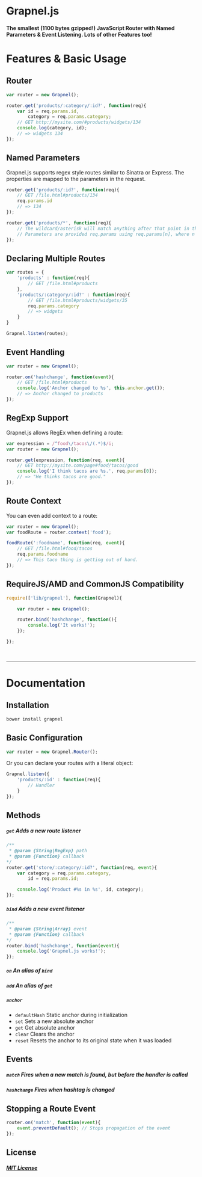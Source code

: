 Grapnel.js
==========

#### The smallest (1100 bytes gzipped!) JavaScript Router with Named Parameters & Event Listening. Lots of other Features too!

# Features &amp; Basic Usage

## Router

```javascript
var router = new Grapnel();

router.get('products/:category/:id?', function(req){
    var id = req.params.id,
        category = req.params.category;
    // GET http://mysite.com/#products/widgets/134
    console.log(category, id);
    // => widgets 134
});
```

## Named Parameters
Grapnel.js supports regex style routes similar to Sinatra or Express. The properties are mapped to the parameters in the request.
```javascript
router.get('products/:id?', function(req){
    // GET /file.html#products/134
    req.params.id
    // => 134
});

router.get('products/*', function(req){
    // The wildcard/asterisk will match anything after that point in the URL
    // Parameters are provided req.params using req.params[n], where n is the nth capture
});
```

## Declaring Multiple Routes

```javascript
var routes = {
    'products' : function(req){
        // GET /file.html#products
    },
    'products/:category/:id?' : function(req){
        // GET /file.html#products/widgets/35
        req.params.category
        // => widgets
    }
}

Grapnel.listen(routes);
```

## Event Handling

```javascript
var router = new Grapnel();

router.on('hashchange', function(event){
    // GET /file.html#products
    console.log('Anchor changed to %s', this.anchor.get());
    // => Anchor changed to products
});
```

## RegExp Support

Grapnel.js allows RegEx when defining a route:

```javascript
var expression = /^food\/tacos\/(.*)$/i;
var router = new Grapnel();

router.get(expression, function(req, event){
    // GET http://mysite.com/page#food/tacos/good
    console.log('I think tacos are %s.', req.params[0]);
    // => "He thinks tacos are good."
});
```

## Route Context

You can even add context to a route:

```javascript
var router = new Grapnel();
var foodRoute = router.context('food');

foodRoute(':foodname', function(req, event){
    // GET /file.html#food/tacos
    req.params.foodname
    // => This taco thing is getting out of hand.
});
```

## RequireJS/AMD and CommonJS Compatibility

```javascript
require(['lib/grapnel'], function(Grapnel){

    var router = new Grapnel();

    router.bind('hashchange', function(){
        console.log('It works!');
    });

});
```

&nbsp;

***

# Documentation

## Installation

```bash
bower install grapnel
```

## Basic Configuration
```javascript
var router = new Grapnel.Router();
```
Or you can declare your routes with a literal object:

```javascript
Grapnel.listen({
    'products/:id' : function(req){
        // Handler
    }
});
```

## Methods
##### `get` Adds a new route listener
```javascript
/**
 * @param {String|RegExp} path
 * @param {Function} callback
*/
router.get('store/:category/:id?', function(req, event){
    var category = req.params.category,
        id = req.params.id;

    console.log('Product #%s in %s', id, category);
});
```

##### `bind` Adds a new event listener
```javascript
/**
 * @param {String|Array} event
 * @param {Function} callback
*/
router.bind('hashchange', function(event){
    console.log('Grapnel.js works!');
});
```
##### `on` An alias of `bind`
##### `add` An alias of `get`
##### `anchor`
* `defaultHash` Static anchor during initialization
* `set` Sets a new absolute anchor
* `get` Get absolute anchor
* `clear` Clears the anchor
* `reset` Resets the anchor to its original state when it was loaded

## Events
##### `match` Fires when a new match is found, but before the handler is called
##### `hashchange` Fires when hashtag is changed

## Stopping a Route Event
```javascript
router.on('match', function(event){
    event.preventDefault(); // Stops propagation of the event
});
```

## License
##### [MIT License](http://opensource.org/licenses/MIT)

